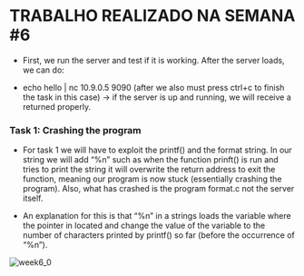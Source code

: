 # TRABALHO REALIZADO NA SEMANA #6

- First, we run the server and test if it is working. After the server loads, we can do:

- echo hello | nc 10.9.0.5 9090 (after we also must press ctrl+c to finish the task in this case) -> if the server is up and running, we will receive a returned properly.

### Task 1: Crashing the program

- For task 1 we will have to exploit the printf() and the format string. In our string we will add “%n” such as when the function prinft() is run and tries to print the string it will overwrite the return address to exit the function, meaning our program is now stuck (essentially crashing the program). Also, what has crashed is the program format.c not the server itself.

- An explanation for this is that “%n” in a strings loads the variable where the pointer in located and change the value of the variable to the number of characters printed by printf() so far (before the occurrence of “%n”).

![week6_0](https://cdn.discordapp.com/attachments/913904956468252695/915279478559748156/unknown.png)
